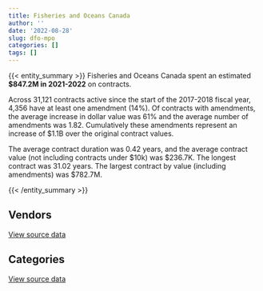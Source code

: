 ```yaml
---
title: Fisheries and Oceans Canada
author: ''
date: '2022-08-28'
slug: dfo-mpo
categories: []
tags: []
---
```


<script src="/rmarkdown-libs/htmlwidgets/htmlwidgets.js"></script>
<link href="/rmarkdown-libs/datatables-css/datatables-crosstalk.css" rel="stylesheet" />
<script src="/rmarkdown-libs/datatables-binding/datatables.js"></script>
<script src="/rmarkdown-libs/jquery/jquery-3.6.0.min.js"></script>
<link href="/rmarkdown-libs/dt-core-bootstrap/css/dataTables.bootstrap.min.css" rel="stylesheet" />
<link href="/rmarkdown-libs/dt-core-bootstrap/css/dataTables.bootstrap.extra.css" rel="stylesheet" />
<script src="/rmarkdown-libs/dt-core-bootstrap/js/jquery.dataTables.min.js"></script>
<script src="/rmarkdown-libs/dt-core-bootstrap/js/dataTables.bootstrap.min.js"></script>
<link href="/rmarkdown-libs/crosstalk/css/crosstalk.min.css" rel="stylesheet" />
<script src="/rmarkdown-libs/crosstalk/js/crosstalk.min.js"></script>
<script src="/rmarkdown-libs/htmlwidgets/htmlwidgets.js"></script>
<link href="/rmarkdown-libs/datatables-css/datatables-crosstalk.css" rel="stylesheet" />
<script src="/rmarkdown-libs/datatables-binding/datatables.js"></script>
<script src="/rmarkdown-libs/jquery/jquery-3.6.0.min.js"></script>
<link href="/rmarkdown-libs/dt-core-bootstrap/css/dataTables.bootstrap.min.css" rel="stylesheet" />
<link href="/rmarkdown-libs/dt-core-bootstrap/css/dataTables.bootstrap.extra.css" rel="stylesheet" />
<script src="/rmarkdown-libs/dt-core-bootstrap/js/jquery.dataTables.min.js"></script>
<script src="/rmarkdown-libs/dt-core-bootstrap/js/dataTables.bootstrap.min.js"></script>
<link href="/rmarkdown-libs/crosstalk/css/crosstalk.min.css" rel="stylesheet" />
<script src="/rmarkdown-libs/crosstalk/js/crosstalk.min.js"></script>

{{< entity_summary >}}
Fisheries and Oceans Canada spent an estimated **\$847.2M in 2021-2022** on contracts.

Across 31,121 contracts active since the start of the 2017-2018 fiscal year, 4,356 have at least one amendment (14%). Of contracts with amendments, the average increase in dollar value was 61% and the average number of amendments was 1.82. Cumulatively these amendments represent an increase of \$1.1B over the original contract values.

The average contract duration was 0.42 years, and the average contract value (not including contracts under \$10k) was \$236.7K. The longest contract was 31.02 years. The largest contract by value (including amendments) was \$782.7M.

{{< /entity_summary >}}

## Vendors

<div id="htmlwidget-1" style="width:100%;height:auto;" class="datatables html-widget"></div>
<script type="application/json" data-for="htmlwidget-1">{"x":{"style":"bootstrap","filter":"none","vertical":false,"data":[["<a href=\"/vendors/2220742_ontario/\">2220742 ONTARIO<\/a>","<a href=\"/vendors/3d_datacomm/\">3D DATACOMM<\/a>","<a href=\"/vendors/49_solutions/\">49 SOLUTIONS<\/a>","<a href=\"/vendors/abb/\">ABB<\/a>","<a href=\"/vendors/abco_industries/\">ABCO INDUSTRIES<\/a>","<a href=\"/vendors/access_2_networks/\">ACCESS 2 NETWORKS<\/a>","<a href=\"/vendors/acosys_consulting_services/\">ACOSYS CONSULTING SERVICES<\/a>","<a href=\"/vendors/action_personnel_of_ottawa_hull/\">ACTION PERSONNEL OF OTTAWA HULL<\/a>","<a href=\"/vendors/adapt_pharma_canada/\">ADAPT PHARMA CANADA<\/a>","<a href=\"/vendors/adobe/\">ADOBE<\/a>","<a href=\"/vendors/advanced_business_interiors/\">ADVANCED BUSINESS INTERIORS<\/a>","<a href=\"/vendors/aero_feu/\">AERO FEU<\/a>","<a href=\"/vendors/afc_industries/\">AFC INDUSTRIES<\/a>","<a href=\"/vendors/air_tindi/\">AIR TINDI<\/a>","<a href=\"/vendors/airbus/\">AIRBUS<\/a>","<a href=\"/vendors/allied_shipbuilders/\">ALLIED SHIPBUILDERS<\/a>","<a href=\"/vendors/alva_construction/\">ALVA CONSTRUCTION<\/a>","<a href=\"/vendors/amer_sports_canada/\">AMER SPORTS CANADA<\/a>","<a href=\"/vendors/american_bureau_of_shipping/\">AMERICAN BUREAU OF SHIPPING<\/a>","<a href=\"/vendors/amtek_engineering/\">AMTEK ENGINEERING<\/a>","<a href=\"/vendors/anixter_canada/\">ANIXTER CANADA<\/a>","<a href=\"/vendors/ansys_canada/\">ANSYS CANADA<\/a>","<a href=\"/vendors/aon_reed_stenhouse/\">AON REED STENHOUSE<\/a>","<a href=\"/vendors/apron_fuel_services/\">APRON FUEL SERVICES<\/a>","<a href=\"/vendors/aqua_guard_spill_response/\">AQUA GUARD SPILL RESPONSE<\/a>","<a href=\"/vendors/architecture_49/\">ARCHITECTURE 49<\/a>","<a href=\"/vendors/arctic_canada_construction/\">ARCTIC CANADA CONSTRUCTION<\/a>","<a href=\"/vendors/ardent_global/\">ARDENT GLOBAL<\/a>","<a href=\"/vendors/asokan_business_interiors/\">ASOKAN BUSINESS INTERIORS<\/a>","<a href=\"/vendors/atlantic_towing/\">ATLANTIC TOWING<\/a>","<a href=\"/vendors/ats_services/\">ATS SERVICES<\/a>","<a href=\"/vendors/av_nunavut_fuels/\">AV NUNAVUT FUELS<\/a>","<a href=\"/vendors/av_tech/\">AV TECH<\/a>","<a href=\"/vendors/avjet_holding/\">AVJET HOLDING<\/a>","<a href=\"/vendors/avondale_construction/\">AVONDALE CONSTRUCTION<\/a>","<a href=\"/vendors/b_r_enterprises/\">B R ENTERPRISES<\/a>","<a href=\"/vendors/balodis/\">BALODIS<\/a>","<a href=\"/vendors/bargreen_ellingson/\">BARGREEN ELLINGSON<\/a>","<a href=\"/vendors/bc_hydro/\">BC HYDRO<\/a>","<a href=\"/vendors/beckman_coulter_canada/\">BECKMAN COULTER CANADA<\/a>","<a href=\"/vendors/bell_textron/\">BELL TEXTRON<\/a>","<a href=\"/vendors/bisson_fortin_architecture/\">BISSON FORTIN ARCHITECTURE<\/a>","<a href=\"/vendors/bmt_fleet_technology/\">BMT FLEET TECHNOLOGY<\/a>","<a href=\"/vendors/brandt_tractor/\">BRANDT TRACTOR<\/a>","<a href=\"/vendors/broadnet_telecom/\">BROADNET TELECOM<\/a>","<a href=\"/vendors/broadwater_industries/\">BROADWATER INDUSTRIES<\/a>","<a href=\"/vendors/bronte_construction/\">BRONTE CONSTRUCTION<\/a>","<a href=\"/vendors/brook_construction/\">BROOK CONSTRUCTION<\/a>","<a href=\"/vendors/brookfield_global_integrated_solutions/\">BROOKFIELD GLOBAL INTEGRATED SOLUTIONS<\/a>","<a href=\"/vendors/c_core/\">C CORE<\/a>","<a href=\"/vendors/campbell_scientific_canada/\">CAMPBELL SCIENTIFIC CANADA<\/a>","<a href=\"/vendors/can_am_platforms_construction/\">CAN AM PLATFORMS CONSTRUCTION<\/a>","<a href=\"/vendors/canadian_fishing_company/\">CANADIAN FISHING COMPANY<\/a>","<a href=\"/vendors/canadian_helicopters/\">CANADIAN HELICOPTERS<\/a>","<a href=\"/vendors/canadian_north/\">CANADIAN NORTH<\/a>","<a href=\"/vendors/canadyne_technologies/\">CANADYNE TECHNOLOGIES<\/a>","<a href=\"/vendors/canam_ponts_canada/\">CANAM PONTS CANADA<\/a>","<a href=\"/vendors/cansel_survey_equipment/\">CANSEL SURVEY EQUIPMENT<\/a>","<a href=\"/vendors/cbci_telecom/\">CBCI TELECOM<\/a>","<a href=\"/vendors/ccm_construction/\">CCM CONSTRUCTION<\/a>","<a href=\"/vendors/chantier_davie_canada/\">CHANTIER DAVIE CANADA<\/a>","<a href=\"/vendors/chantier_naval_forillon/\">CHANTIER NAVAL FORILLON<\/a>","<a href=\"/vendors/charron_human_resources/\">CHARRON HUMAN RESOURCES<\/a>","<a href=\"/vendors/click_networks/\">CLICK NETWORKS<\/a>","<a href=\"/vendors/cnw_group/\">CNW GROUP<\/a>","<a href=\"/vendors/coady_construction_excavating/\">COADY CONSTRUCTION EXCAVATING<\/a>","<a href=\"/vendors/colliers_project_leaders/\">COLLIERS PROJECT LEADERS<\/a>","<a href=\"/vendors/columbia_fuels/\">COLUMBIA FUELS<\/a>","<a href=\"/vendors/concept_controls/\">CONCEPT CONTROLS<\/a>","<a href=\"/vendors/conoscenti_technologies/\">CONOSCENTI TECHNOLOGIES<\/a>","<a href=\"/vendors/construction_bugere/\">CONSTRUCTION BUGERE<\/a>","<a href=\"/vendors/construction_jessiko/\">CONSTRUCTION JESSIKO<\/a>","<a href=\"/vendors/construction_lfg/\">CONSTRUCTION LFG<\/a>","<a href=\"/vendors/convergint_technologies/\">CONVERGINT TECHNOLOGIES<\/a>","<a href=\"/vendors/copcan_civil/\">COPCAN CIVIL<\/a>","<a href=\"/vendors/csdc_systems/\">CSDC SYSTEMS<\/a>","<a href=\"/vendors/cullen_diesel_power/\">CULLEN DIESEL POWER<\/a>","<a href=\"/vendors/cummins_canada/\">CUMMINS CANADA<\/a>","<a href=\"/vendors/daimler/\">DAIMLER<\/a>","<a href=\"/vendors/dalhousie_university/\">DALHOUSIE UNIVERSITY<\/a>","<a href=\"/vendors/dasco_equipment/\">DASCO EQUIPMENT<\/a>","<a href=\"/vendors/dbc_marine_safety_systems/\">DBC MARINE SAFETY SYSTEMS<\/a>","<a href=\"/vendors/dean_construction_company/\">DEAN CONSTRUCTION COMPANY<\/a>","<a href=\"/vendors/decisive_group/\">DECISIVE GROUP<\/a>","<a href=\"/vendors/delco_automation/\">DELCO AUTOMATION<\/a>","<a href=\"/vendors/dexterra/\">DEXTERRA<\/a>","<a href=\"/vendors/df_barnes_services/\">DF BARNES SERVICES<\/a>","<a href=\"/vendors/diligens/\">DILIGENS<\/a>","<a href=\"/vendors/dls_technology/\">DLS TECHNOLOGY<\/a>","<a href=\"/vendors/dragage_im/\">DRAGAGE IM<\/a>","<a href=\"/vendors/dragage_ocean_dsm/\">DRAGAGE OCEAN DSM<\/a>","<a href=\"/vendors/dss_marine/\">DSS MARINE<\/a>","<a href=\"/vendors/dymech_engineering/\">DYMECH ENGINEERING<\/a>","<a href=\"/vendors/dynabook_canada/\">DYNABOOK CANADA<\/a>","<a href=\"/vendors/dynamic_construction/\">DYNAMIC CONSTRUCTION<\/a>","<a href=\"/vendors/dynamic_facility_services/\">DYNAMIC FACILITY SERVICES<\/a>","<a href=\"/vendors/east_elgin_concrete_forming/\">EAST ELGIN CONCRETE FORMING<\/a>","<a href=\"/vendors/ebc/\">EBC<\/a>","<a href=\"/vendors/ebsco_canada/\">EBSCO CANADA<\/a>","<a href=\"/vendors/eclipsys_solutions/\">ECLIPSYS SOLUTIONS<\/a>","<a href=\"/vendors/eco_technologies/\">ECO TECHNOLOGIES<\/a>","<a href=\"/vendors/edward_collins_contracting/\">EDWARD COLLINS CONTRACTING<\/a>","<a href=\"/vendors/ekos_research_associates/\">EKOS RESEARCH ASSOCIATES<\/a>","<a href=\"/vendors/emcon_services/\">EMCON SERVICES<\/a>","<a href=\"/vendors/eperformance/\">EPERFORMANCE<\/a>","<a href=\"/vendors/facca/\">FACCA<\/a>","<a href=\"/vendors/fast_track_staffing/\">FAST TRACK STAFFING<\/a>","<a href=\"/vendors/finning_international/\">FINNING INTERNATIONAL<\/a>","<a href=\"/vendors/fish_food_and_allied_workers/\">FISH FOOD AND ALLIED WORKERS<\/a>","<a href=\"/vendors/fleetway/\">FLEETWAY<\/a>","<a href=\"/vendors/floyd_s_construction/\">FLOYD S CONSTRUCTION<\/a>","<a href=\"/vendors/flynn_canada/\">FLYNN CANADA<\/a>","<a href=\"/vendors/francis_canada_truck_centre/\">FRANCIS CANADA TRUCK CENTRE<\/a>","<a href=\"/vendors/fraser_river_pile_dredge/\">FRASER RIVER PILE DREDGE<\/a>","<a href=\"/vendors/freebalance/\">FREEBALANCE<\/a>","<a href=\"/vendors/frequentis_canada/\">FREQUENTIS CANADA<\/a>","<a href=\"/vendors/frosti_fishing/\">FROSTI FISHING<\/a>","<a href=\"/vendors/fugro_geosurveys/\">FUGRO GEOSURVEYS<\/a>","<a href=\"/vendors/gamble_technologies/\">GAMBLE TECHNOLOGIES<\/a>","<a href=\"/vendors/gap_wireless/\">GAP WIRELESS<\/a>","<a href=\"/vendors/gartner/\">GARTNER<\/a>","<a href=\"/vendors/gaudette_s_transit_mix/\">GAUDETTE S TRANSIT MIX<\/a>","<a href=\"/vendors/gc_strategies/\">GC STRATEGIES<\/a>","<a href=\"/vendors/gdi_services/\">GDI SERVICES<\/a>","<a href=\"/vendors/general_motors/\">GENERAL MOTORS<\/a>","<a href=\"/vendors/geospectrum_technologies/\">GEOSPECTRUM TECHNOLOGIES<\/a>","<a href=\"/vendors/gestion_aj/\">GESTION AJ<\/a>","<a href=\"/vendors/getinge_canada/\">GETINGE CANADA<\/a>","<a href=\"/vendors/ghd/\">GHD<\/a>","<a href=\"/vendors/gilmore_reproductions/\">GILMORE REPRODUCTIONS<\/a>","<a href=\"/vendors/glasshouse_systems/\">GLASSHOUSE SYSTEMS<\/a>","<a href=\"/vendors/global_knowledge/\">GLOBAL KNOWLEDGE<\/a>","<a href=\"/vendors/global_upholstery/\">GLOBAL UPHOLSTERY<\/a>","<a href=\"/vendors/go_deep_international/\">GO DEEP INTERNATIONAL<\/a>","<a href=\"/vendors/graham_construction/\">GRAHAM CONSTRUCTION<\/a>","<a href=\"/vendors/granite_management/\">GRANITE MANAGEMENT<\/a>","<a href=\"/vendors/great_slave_helicopters/\">GREAT SLAVE HELICOPTERS<\/a>","<a href=\"/vendors/greendale_resources/\">GREENDALE RESOURCES<\/a>","<a href=\"/vendors/greenfield_construction/\">GREENFIELD CONSTRUCTION<\/a>","<a href=\"/vendors/griffin_engineered_systems/\">GRIFFIN ENGINEERED SYSTEMS<\/a>","<a href=\"/vendors/groupe_energie_bdl/\">GROUPE ENERGIE BDL<\/a>","<a href=\"/vendors/harnois_energies/\">HARNOIS ENERGIES<\/a>","<a href=\"/vendors/hawboldt_industries/\">HAWBOLDT INDUSTRIES<\/a>","<a href=\"/vendors/haworth/\">HAWORTH<\/a>","<a href=\"/vendors/hercules_slr/\">HERCULES SLR<\/a>","<a href=\"/vendors/herring_conservation_and_research_society/\">HERRING CONSERVATION AND RESEARCH SOCIETY<\/a>","<a href=\"/vendors/hewlett_packard/\">HEWLETT PACKARD<\/a>","<a href=\"/vendors/hike_metal_products/\">HIKE METAL PRODUCTS<\/a>","<a href=\"/vendors/hitrac/\">HITRAC<\/a>","<a href=\"/vendors/holland_college/\">HOLLAND COLLEGE<\/a>","<a href=\"/vendors/horizant/\">HORIZANT<\/a>","<a href=\"/vendors/hoskin_scientific/\">HOSKIN SCIENTIFIC<\/a>","<a href=\"/vendors/houle_electric/\">HOULE ELECTRIC<\/a>","<a href=\"/vendors/ifathom/\">IFATHOM<\/a>","<a href=\"/vendors/ihs_global/\">IHS GLOBAL<\/a>","<a href=\"/vendors/imtech_marine_canada/\">IMTECH MARINE CANADA<\/a>","<a href=\"/vendors/indal_technologies/\">INDAL TECHNOLOGIES<\/a>","<a href=\"/vendors/industries_ocean/\">INDUSTRIES OCEAN<\/a>","<a href=\"/vendors/info_tech_research_group/\">INFO TECH RESEARCH GROUP<\/a>","<a href=\"/vendors/innovasea_marine_systems_canada/\">INNOVASEA MARINE SYSTEMS CANADA<\/a>","<a href=\"/vendors/insa/\">INSA<\/a>","<a href=\"/vendors/intergraph_canada/\">INTERGRAPH CANADA<\/a>","<a href=\"/vendors/irving_oil/\">IRVING OIL<\/a>","<a href=\"/vendors/it_net_consultants/\">IT NET CONSULTANTS<\/a>","<a href=\"/vendors/itex/\">ITEX<\/a>","<a href=\"/vendors/j_e_enterprises/\">J E ENTERPRISES<\/a>","<a href=\"/vendors/j_j_trailers_manufacturers_and_sales/\">J J TRAILERS MANUFACTURERS AND SALES<\/a>","<a href=\"/vendors/j_l_richards_associates/\">J L RICHARDS ASSOCIATES<\/a>","<a href=\"/vendors/j_o_thomas_associates/\">J O THOMAS ASSOCIATES<\/a>","<a href=\"/vendors/jasco_applied_sciences_canada/\">JASCO APPLIED SCIENCES CANADA<\/a>","<a href=\"/vendors/jastram_engineering/\">JASTRAM ENGINEERING<\/a>","<a href=\"/vendors/jjm_construction/\">JJM CONSTRUCTION<\/a>","<a href=\"/vendors/john_wiley_sons/\">JOHN WILEY SONS<\/a>","<a href=\"/vendors/johnson_s_construction/\">JOHNSON S CONSTRUCTION<\/a>","<a href=\"/vendors/joseph_elie/\">JOSEPH ELIE<\/a>","<a href=\"/vendors/kanter_marine/\">KANTER MARINE<\/a>","<a href=\"/vendors/kaycom/\">KAYCOM<\/a>","<a href=\"/vendors/kenn_borek_air/\">KENN BOREK AIR<\/a>","<a href=\"/vendors/ketza_pacific_construction/\">KETZA PACIFIC CONSTRUCTION<\/a>","<a href=\"/vendors/keysight_technologies_canada/\">KEYSIGHT TECHNOLOGIES CANADA<\/a>","<a href=\"/vendors/keystone_supplies_international/\">KEYSTONE SUPPLIES INTERNATIONAL<\/a>","<a href=\"/vendors/kia_canada/\">KIA CANADA<\/a>","<a href=\"/vendors/kinetic_construction/\">KINETIC CONSTRUCTION<\/a>","<a href=\"/vendors/kms_industries/\">KMS INDUSTRIES<\/a>","<a href=\"/vendors/kongsberg/\">KONGSBERG<\/a>","<a href=\"/vendors/konica_minolta_business_solutions/\">KONICA MINOLTA BUSINESS SOLUTIONS<\/a>","<a href=\"/vendors/kubota_canada/\">KUBOTA CANADA<\/a>","<a href=\"/vendors/landco_construction/\">LANDCO CONSTRUCTION<\/a>","<a href=\"/vendors/lannick_contract_solutions/\">LANNICK CONTRACT SOLUTIONS<\/a>","<a href=\"/vendors/laurentian_technologies/\">LAURENTIAN TECHNOLOGIES<\/a>","<a href=\"/vendors/leeway_yachts/\">LEEWAY YACHTS<\/a>","<a href=\"/vendors/lengkeek_vessel_engineering/\">LENGKEEK VESSEL ENGINEERING<\/a>","<a href=\"/vendors/les_constructions_binet/\">LES CONSTRUCTIONS BINET<\/a>","<a href=\"/vendors/les_constructions_des_iles/\">LES CONSTRUCTIONS DES ILES<\/a>","<a href=\"/vendors/les_entreprises_p_e_c/\">LES ENTREPRISES P E C<\/a>","<a href=\"/vendors/les_huiles_desroches/\">LES HUILES DESROCHES<\/a>","<a href=\"/vendors/les_installations_electriques/\">LES INSTALLATIONS ELECTRIQUES<\/a>","<a href=\"/vendors/leslie_benn_contracting/\">LESLIE BENN CONTRACTING<\/a>","<a href=\"/vendors/liebherr_canada/\">LIEBHERR CANADA<\/a>","<a href=\"/vendors/linovati/\">LINOVATI<\/a>","<a href=\"/vendors/lloyd_s_register_canada/\">LLOYD S REGISTER CANADA<\/a>","<a href=\"/vendors/macdonald_dettwiler_and_associates/\">MACDONALD DETTWILER AND ASSOCIATES<\/a>","<a href=\"/vendors/mackinnon_and_olding/\">MACKINNON AND OLDING<\/a>","<a href=\"/vendors/man_energy_solutions_canada/\">MAN ENERGY SOLUTIONS CANADA<\/a>","<a href=\"/vendors/maplesoft_consulting/\">MAPLESOFT CONSULTING<\/a>","<a href=\"/vendors/marine_contractors/\">MARINE CONTRACTORS<\/a>","<a href=\"/vendors/marine_recycling/\">MARINE RECYCLING<\/a>","<a href=\"/vendors/marinenav/\">MARINENAV<\/a>","<a href=\"/vendors/maritime_fuels/\">MARITIME FUELS<\/a>","<a href=\"/vendors/maverin/\">MAVERIN<\/a>","<a href=\"/vendors/mcgregor_geoscience/\">MCGREGOR GEOSCIENCE<\/a>","<a href=\"/vendors/mercury_marine/\">MERCURY MARINE<\/a>","<a href=\"/vendors/messa_computing/\">MESSA COMPUTING<\/a>","<a href=\"/vendors/metalcraft_marine/\">METALCRAFT MARINE<\/a>","<a href=\"/vendors/metocean_telematics/\">METOCEAN TELEMATICS<\/a>","<a href=\"/vendors/michael_wager_consulting/\">MICHAEL WAGER CONSULTING<\/a>","<a href=\"/vendors/mid_canada_mod_center/\">MID CANADA MOD CENTER<\/a>","<a href=\"/vendors/mid_valley_construction/\">MID VALLEY CONSTRUCTION<\/a>","<a href=\"/vendors/ministry_of_finance/\">MINISTRY OF FINANCE<\/a>","<a href=\"/vendors/mitsubishi_motor_sales/\">MITSUBISHI MOTOR SALES<\/a>","<a href=\"/vendors/mnp/\">MNP<\/a>","<a href=\"/vendors/mtm_2_contracting/\">MTM 2 CONTRACTING<\/a>","<a href=\"/vendors/naut_mawt_tribal_council/\">NAUT MAWT TRIBAL COUNCIL<\/a>","<a href=\"/vendors/nav_canada/\">NAV CANADA<\/a>","<a href=\"/vendors/navamar/\">NAVAMAR<\/a>","<a href=\"/vendors/navtech/\">NAVTECH<\/a>","<a href=\"/vendors/newdock_st_john_s_dockyard/\">NEWDOCK ST JOHN S DOCKYARD<\/a>","<a href=\"/vendors/nissan_canada/\">NISSAN CANADA<\/a>","<a href=\"/vendors/nitam_solutions/\">NITAM SOLUTIONS<\/a>","<a href=\"/vendors/nolinor_aviation/\">NOLINOR AVIATION<\/a>","<a href=\"/vendors/north_atlantic_petroleum/\">NORTH ATLANTIC PETROLEUM<\/a>","<a href=\"/vendors/northern_construction/\">NORTHERN CONSTRUCTION<\/a>","<a href=\"/vendors/northwestel/\">NORTHWESTEL<\/a>","<a href=\"/vendors/nortrax_canada/\">NORTRAX CANADA<\/a>","<a href=\"/vendors/nova_networks/\">NOVA NETWORKS<\/a>","<a href=\"/vendors/nova_scotia_power/\">NOVA SCOTIA POWER<\/a>","<a href=\"/vendors/nua_office/\">NUA OFFICE<\/a>","<a href=\"/vendors/ogilvy_montreal/\">OGILVY MONTREAL<\/a>","<a href=\"/vendors/olin/\">OLIN<\/a>","<a href=\"/vendors/omnitech_electronics/\">OMNITECH ELECTRONICS<\/a>","<a href=\"/vendors/online_constructors/\">ONLINE CONSTRUCTORS<\/a>","<a href=\"/vendors/onx_enterprise_solutions/\">ONX ENTERPRISE SOLUTIONS<\/a>","<a href=\"/vendors/openframe_technologies/\">OPENFRAME TECHNOLOGIES<\/a>","<a href=\"/vendors/oracle_canada/\">ORACLE CANADA<\/a>","<a href=\"/vendors/p_b_entreprises/\">P B ENTREPRISES<\/a>","<a href=\"/vendors/p_k_welding_fabricators/\">P K WELDING FABRICATORS<\/a>","<a href=\"/vendors/pal_aerospace/\">PAL AEROSPACE<\/a>","<a href=\"/vendors/paladin_group/\">PALADIN GROUP<\/a>","<a href=\"/vendors/palfinger_marine/\">PALFINGER MARINE<\/a>","<a href=\"/vendors/parkland_refining/\">PARKLAND REFINING<\/a>","<a href=\"/vendors/pattison_sign_group/\">PATTISON SIGN GROUP<\/a>","<a href=\"/vendors/pennecon/\">PENNECON<\/a>","<a href=\"/vendors/pepco/\">PEPCO<\/a>","<a href=\"/vendors/peter_kiewit_sons/\">PETER KIEWIT SONS<\/a>","<a href=\"/vendors/petrovalue_products/\">PETROVALUE PRODUCTS<\/a>","<a href=\"/vendors/phaselock_systems_international/\">PHASELOCK SYSTEMS INTERNATIONAL<\/a>","<a href=\"/vendors/point_hope_maritime/\">POINT HOPE MARITIME<\/a>","<a href=\"/vendors/polaris_industries/\">POLARIS INDUSTRIES<\/a>","<a href=\"/vendors/port_of_spain_holdings/\">PORT OF SPAIN HOLDINGS<\/a>","<a href=\"/vendors/promaxis/\">PROMAXIS<\/a>","<a href=\"/vendors/proquest/\">PROQUEST<\/a>","<a href=\"/vendors/prosci_canada/\">PROSCI CANADA<\/a>","<a href=\"/vendors/purespirit_solutions/\">PURESPIRIT SOLUTIONS<\/a>","<a href=\"/vendors/qm_environmental/\">QM ENVIRONMENTAL<\/a>","<a href=\"/vendors/r_j_macisaac_construction/\">R J MACISAAC CONSTRUCTION<\/a>","<a href=\"/vendors/rampart_international/\">RAMPART INTERNATIONAL<\/a>","<a href=\"/vendors/raytheon/\">RAYTHEON<\/a>","<a href=\"/vendors/reformar/\">REFORMAR<\/a>","<a href=\"/vendors/resolve_salvage_fire_americas/\">RESOLVE SALVAGE FIRE AMERICAS<\/a>","<a href=\"/vendors/rhea/\">RHEA<\/a>","<a href=\"/vendors/rjg_construction/\">RJG CONSTRUCTION<\/a>","<a href=\"/vendors/rohde_schwarz_canada/\">ROHDE SCHWARZ CANADA<\/a>","<a href=\"/vendors/rondar/\">RONDAR<\/a>","<a href=\"/vendors/rosborough_boats/\">ROSBOROUGH BOATS<\/a>","<a href=\"/vendors/russel_metals/\">RUSSEL METALS<\/a>","<a href=\"/vendors/sani_sable_lb/\">SANI SABLE LB<\/a>","<a href=\"/vendors/sap/\">SAP<\/a>","<a href=\"/vendors/sas_institute/\">SAS INSTITUTE<\/a>","<a href=\"/vendors/seacoast_marine_electronics/\">SEACOAST MARINE ELECTRONICS<\/a>","<a href=\"/vendors/seaspan_victoria_shipyards/\">SEASPAN VICTORIA SHIPYARDS<\/a>","<a href=\"/vendors/seawatch/\">SEAWATCH<\/a>","<a href=\"/vendors/seawaves_development_services/\">SEAWAVES DEVELOPMENT SERVICES<\/a>","<a href=\"/vendors/serco/\">SERCO<\/a>","<a href=\"/vendors/sgs_axys_analytical_services/\">SGS AXYS ANALYTICAL SERVICES<\/a>","<a href=\"/vendors/softsim_technologies/\">SOFTSIM TECHNOLOGIES<\/a>","<a href=\"/vendors/steris_canada/\">STERIS CANADA<\/a>","<a href=\"/vendors/sterling_fuels/\">STERLING FUELS<\/a>","<a href=\"/vendors/stoneworks_technologies/\">STONEWORKS TECHNOLOGIES<\/a>","<a href=\"/vendors/subaru_canada/\">SUBARU CANADA<\/a>","<a href=\"/vendors/suncor_energy/\">SUNCOR ENERGY<\/a>","<a href=\"/vendors/systemscope/\">SYSTEMSCOPE<\/a>","<a href=\"/vendors/tankatek/\">TANKATEK<\/a>","<a href=\"/vendors/technorem/\">TECHNOREM<\/a>","<a href=\"/vendors/telecom_computer_services/\">TELECOM COMPUTER SERVICES<\/a>","<a href=\"/vendors/telesat/\">TELESAT<\/a>","<a href=\"/vendors/tenaquip/\">TENAQUIP<\/a>","<a href=\"/vendors/tervita/\">TERVITA<\/a>","<a href=\"/vendors/testforce_systems/\">TESTFORCE SYSTEMS<\/a>","<a href=\"/vendors/the_it_broker/\">THE IT BROKER<\/a>","<a href=\"/vendors/the_mathworks/\">THE MATHWORKS<\/a>","<a href=\"/vendors/the_vcan_group/\">THE VCAN GROUP<\/a>","<a href=\"/vendors/thomas_schmidt/\">THOMAS SCHMIDT<\/a>","<a href=\"/vendors/titan_boats/\">TITAN BOATS<\/a>","<a href=\"/vendors/titanium_construction/\">TITANIUM CONSTRUCTION<\/a>","<a href=\"/vendors/traductions_pierre_cloutier/\">TRADUCTIONS PIERRE CLOUTIER<\/a>","<a href=\"/vendors/traugott_building_contractors/\">TRAUGOTT BUILDING CONTRACTORS<\/a>","<a href=\"/vendors/traytown_builders/\">TRAYTOWN BUILDERS<\/a>","<a href=\"/vendors/trident_construction/\">TRIDENT CONSTRUCTION<\/a>","<a href=\"/vendors/troy_life_fire_safety/\">TROY LIFE FIRE SAFETY<\/a>","<a href=\"/vendors/unisource/\">UNISOURCE<\/a>","<a href=\"/vendors/unisync_group/\">UNISYNC GROUP<\/a>","<a href=\"/vendors/universal_helicopters/\">UNIVERSAL HELICOPTERS<\/a>","<a href=\"/vendors/university_of_british_columbia/\">UNIVERSITY OF BRITISH COLUMBIA<\/a>","<a href=\"/vendors/university_of_guelph/\">UNIVERSITY OF GUELPH<\/a>","<a href=\"/vendors/university_of_new_brunswick/\">UNIVERSITY OF NEW BRUNSWICK<\/a>","<a href=\"/vendors/university_of_ottawa/\">UNIVERSITY OF OTTAWA<\/a>","<a href=\"/vendors/university_of_regina/\">UNIVERSITY OF REGINA<\/a>","<a href=\"/vendors/university_of_toronto/\">UNIVERSITY OF TORONTO<\/a>","<a href=\"/vendors/university_of_waterloo/\">UNIVERSITY OF WATERLOO<\/a>","<a href=\"/vendors/university_of_western_ontario/\">UNIVERSITY OF WESTERN ONTARIO<\/a>","<a href=\"/vendors/valcom_consulting/\">VALCOM CONSULTING<\/a>","<a href=\"/vendors/vancouver_drydock_company/\">VANCOUVER DRYDOCK COMPANY<\/a>","<a href=\"/vendors/vancouver_shipyards/\">VANCOUVER SHIPYARDS<\/a>","<a href=\"/vendors/verreault_navigation/\">VERREAULT NAVIGATION<\/a>","<a href=\"/vendors/vfa_canada/\">VFA CANADA<\/a>","<a href=\"/vendors/wainwright_marine_services/\">WAINWRIGHT MARINE SERVICES<\/a>","<a href=\"/vendors/wartsila/\">WARTSILA<\/a>","<a href=\"/vendors/waters/\">WATERS<\/a>","<a href=\"/vendors/weir_canada/\">WEIR CANADA<\/a>","<a href=\"/vendors/west_coast_tug_barge/\">WEST COAST TUG BARGE<\/a>","<a href=\"/vendors/westower_communications/\">WESTOWER COMMUNICATIONS<\/a>","<a href=\"/vendors/whooshh_innovations/\">WHOOSHH INNOVATIONS<\/a>","<a href=\"/vendors/wildlife_computers/\">WILDLIFE COMPUTERS<\/a>","<a href=\"/vendors/wm_m_1993/\">WM M 1993<\/a>","<a href=\"/vendors/woodward_s_oil/\">WOODWARD S OIL<\/a>","<a href=\"/vendors/yamaha_motors_canada/\">YAMAHA MOTORS CANADA<\/a>","<a href=\"/vendors/zodiac_hurricane_technologies/\">ZODIAC HURRICANE TECHNOLOGIES<\/a>","<a href=\"/vendors/zoll_medical_canada/\">ZOLL MEDICAL CANADA<\/a>"],[1142034.8,157830.51,24450.38,5713352.87,null,145431,null,null,14766,null,136318.03,null,22120.67,14278.24,19940.71,9898688.32,576195.39,null,854053.53,165016.62,55996.64,null,370480.37,259263.43,3506030.58,44782.5,null,15924435.88,66360.17,14769875.74,37218.6,null,786691.58,28484.46,475207.8,3086314.24,243000.12,113230.39,1223832.42,171376.62,null,3712.05,135532.49,null,115663.88,35221.2,3817673.25,180090,262498.27,11270,24240.4,140174.27,4889382.96,36503.23,434568.46,4535123.41,1694362.78,280959.75,null,null,323883029.81,101611.28,142148.73,162368.29,33900,2353936.61,269374.83,155627.82,null,259310.15,2060954.1,347681.11,1222390.2,18144.72,78028.48,52947.46,314015.31,1311789.74,null,68310,1487516.31,391728.86,29240.14,null,null,null,1692590.58,null,null,482465.89,1337268.46,9127272.12,null,null,1782186.3,342061.99,2456110.43,6179896.12,253796.91,45928.61,96021.75,null,98260.86,null,75712.86,null,155738.85,205228.83,1579937.37,11414.53,1003198.17,34008.81,319774.23,94549.63,98325,2521722.34,1283310,2624304.06,14605.25,null,373780.6,765225.18,201025.81,1076743.39,706610.68,null,3502006.55,null,25651,74850.5,20560.01,33801,12001.08,2447419.05,28152,1263166.46,180716.34,18799.99,null,null,1002324.88,176494.63,965925.32,38727.66,1686800.26,2228504.28,null,6574183.38,null,null,10452.5,781153.86,343091.31,75809.47,13477.9,2451696.17,null,2016002.48,172555,1569781.04,164878.07,13105.06,26397697.25,14845.94,362479.47,99287.55,265080.94,null,1703722.23,1143132.59,525057.8,null,122024.63,431660.29,11578646.38,2354072.09,null,10871.77,229322.94,10349.13,2031923.1,null,null,1873627.92,1464873.21,34064.49,null,null,96713.74,null,null,340164.85,2435895.68,null,2869805.7,287776.64,170680.39,null,null,24408,140965.22,161758.69,73295.25,null,5779.16,568491,null,456577.77,null,null,2476657.19,514399.41,65681.25,null,23322,521668.65,null,175518.91,null,31190.27,1599.8,321138.62,null,32661.52,2054997.61,57019.94,52025472.61,211989.25,null,817228.73,1795137.61,null,12324.91,233815.19,10636.06,247901.7,null,null,57100,null,1031561.12,null,null,1759449.78,null,null,1757894.72,null,449517.9,9567100.78,17246.25,1309353.71,49740.45,null,null,14666.95,1405546.52,262588.95,null,null,78995.63,72828.5,116121.8,13335,null,null,7471.03,1724502.74,null,132567.62,5067023.44,null,null,1273779.1,88226.7,1491233.16,null,494948.59,104199.93,null,4458416.64,null,null,84687.75,178313.85,12693.68,4887856.12,null,90308.94,3760078.52,156381.8,null,null,66226.61,1157650.93,23831.45,146777.07,259020.18,null,193767.66,50927.8,459395.9,49712.72,1773383.23,10000,null,160219.59,1395335.84,332394.25,null,null,54574.14,null,174840.38,68829.06,29380,null,22599.09,null,null,318695.68,6602330.05,51591746.25,17539836.4,732530.79,13491.12,15724426.47,44834.92,null,701275.55,316669.33,null,744564.4,null,8411371.97,618793.7,3575065.42,null],[null,2032075.89,null,5780609.33,null,null,null,14497.51,69798.75,68982.07,19901,null,18960.58,20290.86,null,7289819.93,32010.86,null,1921322.77,null,14455.25,null,11425.38,54222.9,908841.12,125115.9,680984.71,null,227755.13,27028872.61,null,null,1156341.85,null,null,2461701.05,288780.07,1014791.07,1349476.07,null,null,22272.3,17849.53,239560,10989218.45,201558,25404880.14,null,129934.07,null,45384.76,null,null,45097.92,453504.12,1529020.18,6186072.1,20550.15,null,1452088.68,512535868.15,null,99992.81,105496.8,18101.72,2990663.73,null,null,19330.5,650446.42,null,null,2631534.18,null,1388799.73,52947.46,4531575.16,273178.98,31635.37,381858.32,1227937.41,8962.24,null,null,26943.21,null,6885482.86,null,null,2493639.24,1115312.15,1872452.49,null,null,1422085.58,48931.06,979955.51,null,252268.49,40956.42,null,null,null,null,52351.9,null,42940,1227558.83,1491145.67,159007.55,4918775.5,20005.19,352750.24,null,100488.15,10808.62,null,2468890.55,null,null,851394.71,1547706.77,null,1076592.96,633256,47495,501597.29,5590.53,2028.72,34083.06,20626.66,null,142549.78,1109298.89,36489.5,955553.47,120595.24,24840,null,4047976.94,2572508.58,null,2068953.05,191193.01,3055205.62,549847.33,null,19802810.86,203025.38,null,26431.83,403839.69,37751.7,65667.66,27379.96,3731832.25,131297.68,524747.34,552245.5,2751891.48,null,33411.3,28861467.13,147476.3,195784.96,476243.75,1629752.62,null,1236419.23,1043756.97,2639195.72,1051769.89,629376.55,1048317.84,8595657.84,274768.36,null,null,null,null,1952253.29,null,null,3957171.36,1484131.52,18343.43,84075.25,null,1194939.75,null,300150,47463.45,null,2542.89,13825061.43,352462.32,78757.88,2382390.81,54341.66,null,34951.62,140116.53,null,79629.73,563312.69,173673,3793703.08,1027216.73,34789.62,28279.35,3557548.2,329498.31,null,null,114472.51,664737.43,null,831291.51,3289018.41,117188.89,148073.54,1247975.64,null,null,853149.06,541430048.19,25968379.99,50224.85,14342.53,365918.04,4860501.84,225400,null,109960.3,10509.85,241455.78,43639.47,null,62150,null,445366.15,1414233.21,242554.5,1774051.38,236692.14,2082091.81,1852846.81,null,2962719.82,16977435.96,42592.21,1183307.94,92189.64,null,459815.34,null,706137.76,479379.12,312900,null,72918.19,136312.63,31314.81,null,null,null,113933.16,2532463.06,null,24973,3969060.56,null,67051.94,1893123.16,null,2738211.19,4232326.82,null,1323037.42,null,2011481.24,3952951.91,null,369597.5,43589.7,8773.78,3811622.73,null,259177.21,1578648.1,12641.31,null,85005.62,null,2859102.95,76078.75,71568.76,25376.13,216665.31,373933.69,null,null,42589.88,26869.44,null,4309666.09,null,1809206.64,21216.65,null,null,14056.22,471359.75,183941.4,220261.87,103335.11,null,null,10022.25,null,83562.49,3004060.17,51763888.46,2312188.59,734537.73,101904.08,22869710.55,null,null,369117,1196559.18,189295.47,1223940.46,685609.3,11540352.83,1362278.57,2868224.4,362929.6],[null,772069.93,103475.83,6625803.26,null,null,39094.37,64093.99,12696,39408.75,null,12270.83,null,null,35241,8425142.22,null,null,2017925.59,null,66626.22,null,957272.24,null,1675388.92,48936.3,null,null,null,30345022.1,null,null,null,null,null,1663566.53,244707.54,508511.97,1565444.64,null,6498953.79,null,76910,185187.06,1655654.75,1777809.6,null,953050.89,166465.77,null,94264.6,null,null,398144.43,175966.16,1524842.53,6123192.23,107725.03,null,2610396.41,19277953.16,null,null,null,20926.11,null,12075,null,19477.5,582250.67,null,null,15574768.53,null,2087568.35,null,3123941.65,161330.75,null,335242.53,1527791.23,332717.36,null,69947.91,39102.24,null,2781458.05,null,692286.75,2810227.7,1483201.87,718782.55,11017.5,null,null,130269.17,337951.89,null,258789.04,34052.85,138410.88,288650,null,21470,null,null,70240.93,1283952.68,788586.14,69823.53,1546554.86,null,null,null,100517.86,1015501.63,1470000,1313102.53,null,112992.65,1455048.35,null,null,450916.99,3131051.97,null,4352920.04,4579.47,37024.08,null,23257.21,13170.15,101541.08,2344865.62,null,532429.3,201605,15093.75,null,8069847.5,5271134.8,135032.38,1528764.69,null,null,2426005.14,138538,32656681.68,null,null,82865.16,986655.51,102182.85,null,null,410463.35,321635.27,1774419.87,441622,5520303.26,155788.89,null,22086271.97,321022.83,93198.32,166750,2055983.55,24860,1324029.15,435667.03,2602937.14,368250.11,667295.82,null,3103258.3,871484.12,null,null,1420598.74,22177.52,3586437.66,null,8597198.31,3505671.67,6086327.07,28985.6,140349.24,null,1285496.71,42504.95,2649231.68,368006.77,null,712043.35,300338.62,273310.93,null,null,185207.14,null,64988.56,694460.52,82084.7,null,1064374.49,null,270716.64,852982.86,14470.85,18050.65,null,214903.54,null,2533876.61,624930.43,122118.37,34569.18,null,null,325147.06,46759.3,null,null,null,278070.49,42375,26193677.85,null,53533.26,878221,5459827.61,null,null,null,24509.47,731730.07,18769.3,null,76465.82,811148.63,483716.46,313171.22,56203.21,1704842.71,null,3878219.85,156427331.42,110577.38,6507842.49,12060096.68,12713.72,995586.94,null,null,371775.2,23912.16,2126746.06,224944.56,713641.03,55935,80040.32,51145.72,155636.03,null,3634000,null,null,1078160.58,null,24521,5299361.19,161838.6,33719.93,2050829.59,32495.23,631957.9,2888695.43,null,3114117.37,null,2005985.39,null,179355.34,706387.9,10984.48,15621.61,4146161.47,14347.33,280476.69,702553.65,145046.8,null,null,61581.38,671462.77,41181.74,null,174246.23,null,null,null,null,1152304.28,null,null,null,null,null,39952.5,14044.37,6271157.63,null,65100,74792.97,519726.39,11865,71251.87,null,null,37247.93,20924.83,2099625.21,525456833.6,7845743.87,732530.79,291632.14,22562966.02,24430.6,3919.05,null,765401.15,6754947.07,1827349.75,null,721418.08,2260109.55,2782178.74,188878.78],[null,564245.21,36926.67,6556173.53,6157116.59,null,73098.1,null,null,null,null,null,null,null,null,14617425.34,null,10200.75,2033551.79,null,90555.47,51348.01,null,null,956872,null,null,null,null,62452380.94,null,6638058.75,null,28147.69,null,2084917.01,449761.47,174747.51,27049.05,6355.97,18605916.19,null,31738.73,102778.03,1832353.4,3928917.83,null,220576,null,null,17850.09,null,1628353.13,205728.25,15670.84,null,null,186647.82,1412516.34,3246600,19277953.16,null,51091.2,null,37586.17,291870,null,13475061.4,84074.44,50205.39,null,null,36964.2,53394.72,6991.78,null,5424953.52,60722.12,null,256276.69,830442.95,106840.25,null,2613.13,16774.69,7375.25,237850.99,13865.68,null,469789.97,1117480.86,1375764.09,null,679371,506971.75,null,null,null,77775.01,43181.65,15533.58,null,null,null,null,1666456.2,114713.38,2081184.64,634005.98,55620.69,4884097,null,null,null,201035.72,1022715.86,1236375,1482354.9,null,75058.23,1056881.76,null,null,null,625726.98,null,3081587.83,null,null,null,35964.08,93103.66,30019.55,1826126.84,null,916621.52,14200.2,null,444893.7,2214438.4,5273823.17,1496313.52,2960255.24,null,532902.97,360611.49,null,1759572.19,null,8185.61,338923.98,1146910.35,null,null,null,1176673.37,null,4694740.79,548818.29,4829711.1,244343.54,null,39542393.81,null,16666.37,1485170.95,1127414.8,null,875927.12,342143.88,null,null,null,null,2734165.56,1802274.96,1973.96,null,3513791.98,null,3499718.15,74285.08,1074779.52,960,4391205.2,16013.6,218731.44,80761.77,5392.1,null,4586164.43,225550.69,null,null,403992.35,651610.99,177870,null,null,null,132538.97,1424064.03,13103.1,null,710970.3,null,2575676.3,2826190.4,null,null,null,81320.21,null,4404118.86,70159.89,null,null,null,null,386463.82,25956,null,200000,null,87476.06,null,11736576.79,null,93606.93,2166071.88,1264263.99,19331.98,null,null,null,17496.35,null,12951.92,73254.66,null,112654.18,381966.38,280150.39,1128819.9,null,3878219.85,415586.76,67064.53,936642.59,null,77617.74,784924.69,null,147000,59376.53,null,1564412.4,92032.48,874078.93,null,73585.03,39951,409372.52,null,null,31100.48,null,989880,6510000,955735.2,12275848.02,450423.75,null,693226.3,162467.93,null,null,null,2022074.3,2466403.66,2005985.39,null,279763.66,1188077.22,null,15621.61,3430250.57,null,null,1789052.52,null,347278.06,null,333818.09,null,221095.36,null,365555,null,594874.86,null,117927.95,14551.47,null,null,null,null,null,98946.78,569577.42,null,null,null,113649.6,44779.92,null,172670.49,null,62475,11459.73,58209.07,23466282.88,45300278.25,null,1295116.73,5070297.99,7677620.6,24430.6,142272.23,1265647.95,379234.15,null,714798.68,null,249624.52,1651838.3,18100.81,null]],"container":"<table class=\"table table-striped table-hover row-border order-column display\">\n  <thead>\n    <tr>\n      <th>Vendor<\/th>\n      <th>2018-2019<\/th>\n      <th>2019-2020<\/th>\n      <th>2020-2021<\/th>\n      <th>2021-2022<\/th>\n    <\/tr>\n  <\/thead>\n<\/table>","options":{"order":[[4,"desc"]],"pageLength":10,"autoWidth":true,"columnDefs":[{"targets":1,"render":"function(data, type, row, meta) {\n    return type !== 'display' ? data : DTWidget.formatCurrency(data, \"$\", 2, 3, \",\", \".\", true, null);\n  }"},{"targets":2,"render":"function(data, type, row, meta) {\n    return type !== 'display' ? data : DTWidget.formatCurrency(data, \"$\", 2, 3, \",\", \".\", true, null);\n  }"},{"targets":3,"render":"function(data, type, row, meta) {\n    return type !== 'display' ? data : DTWidget.formatCurrency(data, \"$\", 2, 3, \",\", \".\", true, null);\n  }"},{"targets":4,"render":"function(data, type, row, meta) {\n    return type !== 'display' ? data : DTWidget.formatCurrency(data, \"$\", 2, 3, \",\", \".\", true, null);\n  }"},{"width":"16%","targets":[1,2,3,4]},{"className":"dt-right","targets":[1,2,3,4]}],"orderClasses":false}},"evals":["options.columnDefs.0.render","options.columnDefs.1.render","options.columnDefs.2.render","options.columnDefs.3.render"],"jsHooks":[]}</script>
<p class="text-right">
<a href="https://github.com/GoC-Spending/contracts-data/tree/main/data/out/departments/dfo-mpo/summary_by_fiscal_year_by_vendor.csv" class="source-data-link btn btn-link">View source data</a>
</p>

## Categories

<div id="htmlwidget-2" style="width:100%;height:auto;" class="datatables html-widget"></div>
<script type="application/json" data-for="htmlwidget-2">{"x":{"style":"bootstrap","filter":"none","vertical":false,"data":[["<a href=\"/categories/other/\">(Other)<\/a>","<a href=\"/categories/facilities_and_construction/\">Facilities and construction<\/a>","<a href=\"/categories/office_management/\">Office management<\/a>","<a href=\"/categories/professional_services/\">Professional services<\/a>","<a href=\"/categories/information_technology/\">Information technology<\/a>","<a href=\"/categories/medical/\">Medical<\/a>","<a href=\"/categories/transportation_and_logistics/\">Transportation and logistics<\/a>","<a href=\"/categories/industrial_products_and_services/\">Industrial products and services<\/a>","<a href=\"/categories/travel/\">Travel<\/a>","<a href=\"/categories/security_and_protection/\">Security and protection<\/a>","<a href=\"/categories/human_capital/\">Human capital<\/a>"],[1062378.08,171567657.39,9531437.67,85883611.63,52531403.65,704789.47,661601045.66,47647503.8,7116156.62,11786362.4,4725272.2],[6010200.87,207559569.02,8930830.3,71526429.69,64242564.37,1053014.74,1474222638.71,66270442.71,8399029.16,9610132.36,4846713.74],[5888052.07,669763452.34,15469931.29,260656199.2,54144085.94,736450.4,402555483.34,82803264.9,5650275.01,8825019.18,4786563.95],[231908.42,188183806.28,5775543.74,115426766.73,74511019.39,983009.32,372579912.23,65875358.4,7528053.48,11448345.27,4637657.01]],"container":"<table class=\"table table-striped table-hover row-border order-column display\">\n  <thead>\n    <tr>\n      <th>Category<\/th>\n      <th>2018-2019<\/th>\n      <th>2019-2020<\/th>\n      <th>2020-2021<\/th>\n      <th>2021-2022<\/th>\n    <\/tr>\n  <\/thead>\n<\/table>","options":{"order":[[4,"desc"]],"dom":"t","pageLength":30,"autoWidth":true,"columnDefs":[{"targets":1,"render":"function(data, type, row, meta) {\n    return type !== 'display' ? data : DTWidget.formatCurrency(data, \"$\", 2, 3, \",\", \".\", true, null);\n  }"},{"targets":2,"render":"function(data, type, row, meta) {\n    return type !== 'display' ? data : DTWidget.formatCurrency(data, \"$\", 2, 3, \",\", \".\", true, null);\n  }"},{"targets":3,"render":"function(data, type, row, meta) {\n    return type !== 'display' ? data : DTWidget.formatCurrency(data, \"$\", 2, 3, \",\", \".\", true, null);\n  }"},{"targets":4,"render":"function(data, type, row, meta) {\n    return type !== 'display' ? data : DTWidget.formatCurrency(data, \"$\", 2, 3, \",\", \".\", true, null);\n  }"},{"width":"16%","targets":[1,2,3,4]},{"className":"dt-right","targets":[1,2,3,4]}],"orderClasses":false,"lengthMenu":[10,25,30,50,100]}},"evals":["options.columnDefs.0.render","options.columnDefs.1.render","options.columnDefs.2.render","options.columnDefs.3.render"],"jsHooks":[]}</script>
<p class="text-right">
<a href="https://github.com/GoC-Spending/contracts-data/tree/main/data/out/departments/dfo-mpo/summary_by_fiscal_year_by_category.csv" class="source-data-link btn btn-link">View source data</a>
</p>
